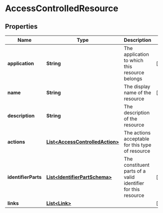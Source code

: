 

# AccessControlledResource

## Properties

Name | Type | Description | Notes
------------ | ------------- | ------------- | -------------
**application** | **String** | The application to which this resource belongs |  [optional]
**name** | **String** | The display name of the resource |  [optional]
**description** | **String** | The description of the resource | 
**actions** | [**List&lt;AccessControlledAction&gt;**](AccessControlledAction.md) | The actions acceptable for this type of resource | 
**identifierParts** | [**List&lt;IdentifierPartSchema&gt;**](IdentifierPartSchema.md) | The constituent parts of a valid identifier for this resource |  [optional]
**links** | [**List&lt;Link&gt;**](Link.md) |  |  [optional]



